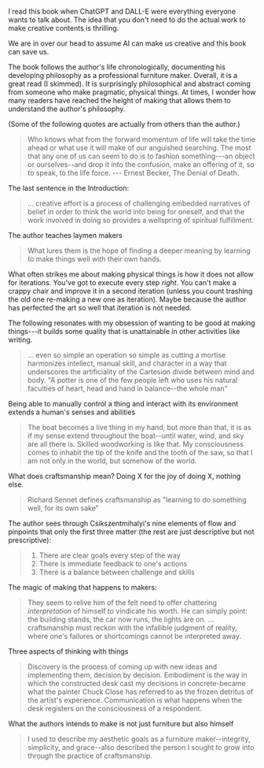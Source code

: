 <!-- 2023-why-we-make-things -->

I read this book when ChatGPT and DALL-E were everything everyone wants to talk about. The idea that you don't need to do the actual work to make creative contents is thrilling.

We are in over our head to assume AI can make us creative and this book can save us.

The book follows the author's life chronologically, documenting his developing philosophy as a professional furniture maker. Overall, it is a great read (I skimmed). It is surprisingly philosophical and abstract coming from someone who make pragmatic, physical things. At times, I wonder how many readers have reached the height of making that allows them to understand the author's philosophy.

(Some of the following quotes are actually from others than the author.)

> Who knows what from the forward momentum of life will take the time ahead or what use it will make of our anguished searching. The most that any one of us can seem to do is to fashion something---an object or ourselves--and drop it into the confusion, make an offering of it, so to speak, to the life force. --- Ernest Becker, The Denial of Death.

The last sentence in the Introduction:
> ... creative effort is a process of challenging embedded narratives of belief in order to think the world into being for oneself, and that the work involved in doing so provides a wellspring of spiritual fulfillment.

The author teaches laymen makers
> What lures them is the hope of finding a deeper meaning by learning to make things well with their own hands.

What often strikes me about making physical things is how it does not allow for iterations. You've got to execute every step *right*. You can't make a crappy chair and improve it in a second iteration (unless you count trashing the old one re-making a new one as iteration). Maybe because the author has perfected the art so well that iteration is not needed.

The following resonates with my obsession of wanting to be good at making things---it builds some quality that is unattainable in other activities like writing.
> ... even so simple an operation so simple as cutting a mortise harmonizes intellect, manual skill, and character in a way that underscores the artificiality of the Cartesion divide between mind and body.
> "A potter is one of the few people left who uses his natural faculties of heart, head and hand in balance--the whole man"

Being able to manually control a thing and interact with its environment extends a human's senses and abilities
> The boat becomes a live thing in my hand, but more than that, it is as if my sense extend throughout the boat--until water, wind, and sky are all there is. Skilled woodworking is like that. My consciousness comes to inhabit the tip of the knife and the tooth of the saw, so that I am not only in the world, but somehow of the world.

What does craftsmanship mean? Doing X for the joy of doing X, nothing else.
> Richard Sennet defines craftsmanship as "learning to do something well, for its own sake"

The author sees through Csikszentmihalyi's nine elements of flow and pinpoints that only the first three matter (the rest are just descriptive but not prescriptive):
> 1. There are clear goals every step of the way
> 2. There is immediate feedback to one's actions
> 3. There is a balance between challenge and skills

The magic of making that happens to makers:
> They seem to relive him of the felt need to offer chattering *interpretation* of himself to vindicate his worth. He can simply point: the building stands, the car now runs, the lights are on. ... craftsmanship must reckon with the infallible judgment of reality, where one's failures or shortcomings cannot be interpreted away.

Three aspects of thinking with things
> Discovery is the process of coming up with new ideas and implementing them, decision by decision. Embodiment is the way in which the constructed desk cast my decisions in concrete-became what the painter Chuck Close has referred to as the frozen detritus of the artist's experience. Communication is what happens when the desk registers on the consciousness of a respondent.

What the authors intends to make is not just furniture but also himself
> I used to describe my aesthetic goals as a furniture maker--integrity, simplicity, and grace--also described the person I sought to grow into through the practice of craftsmanship.